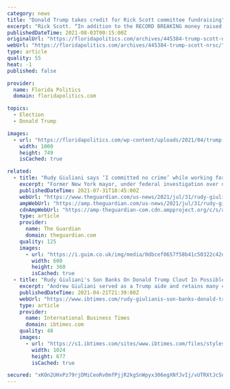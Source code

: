 ```yaml
---
category: news
title: "Donald Trump takes credit for Rick Scott committee fundraising"
excerpt: "Rick Scott. “In addition to the RECORD BREAKING money raised over the last 6 months to my political affiliates, I am pleased to see the entire party benefit from ‘Trump.’ By using my name and likeness through many of their efforts,"
publishedDateTime: 2021-08-03T00:15:00Z
originalUrl: "https://floridapolitics.com/archives/445384-trump-scott-nrsc/"
webUrl: "https://floridapolitics.com/archives/445384-trump-scott-nrsc/"
type: article
quality: 55
heat: -1
published: false

provider:
  name: Florida Politics
  domain: floridapolitics.com

topics:
  - Election
  - Donald Trump

images:
  - url: "https://floridapolitics.com/wp-content/uploads/2021/04/trump-scott-award.jpg"
    width: 1000
    height: 749
    isCached: true

related:
  - title: "Rudy Giuliani says ‘I committed no crime’ while working for Trump"
    excerpt: "Former New York mayor, under federal investigation over dealings in Ukraine, makes unprompted assertion to NBC"
    publishedDateTime: 2021-07-31T18:45:00Z
    webUrl: "https://www.theguardian.com/us-news/2021/jul/31/rudy-giuliani-donald-trump-attorney"
    ampWebUrl: "https://amp.theguardian.com/us-news/2021/jul/31/rudy-giuliani-donald-trump-attorney"
    cdnAmpWebUrl: "https://amp-theguardian-com.cdn.ampproject.org/c/s/amp.theguardian.com/us-news/2021/jul/31/rudy-giuliani-donald-trump-attorney"
    type: article
    provider:
      name: The Guardian
      domain: theguardian.com
    quality: 125
    images:
      - url: "https://i.guim.co.uk/img/media/0dbcef0657f58b41c50322c42d24b5e22dc4c973/0_181_5441_3264/master/5441.jpg?width=300&quality=45&auto=format&fit=max&dpr=2&s=e9da3ca75d6e51a8de0355b0691d5146"
        width: 600
        height: 360
        isCached: true
  - title: "Rudy Giuliani's Son Banks On Donald Trump Clout In Possible Run For New York Governor"
    excerpt: "Andrew Giuliani served as a Trump aide and retains many contacts from the White House, but faces another entrenched Trump ally, Rep. Lee Zeldin."
    publishedDateTime: 2021-04-21T21:39:00Z
    webUrl: "https://www.ibtimes.com/rudy-giulianis-son-banks-donald-trump-clout-possible-run-new-york-governor-3185380"
    type: article
    provider:
      name: International Business Times
      domain: ibtimes.com
    quality: 48
    images:
      - url: "https://s1.ibtimes.com/sites/www.ibtimes.com/files/styles/full/public/2021/03/03/three-women-have-accused-new-york-governor-andrew.jpg"
        width: 1024
        height: 677
        isCached: true

secured: "xKOn2UHxPz79rjDMiCeoRv0mfPjjR2kgSnWpyx306egXNfJvIj/vUTRXtJcSno/Cg7lPpRdL5xUkmbZ3Ez4FdiQ8Z+n02QKxjTiTnG3Yk+be2KSuLHzgOv3+ZpH1ByfBvtEPfSpeZkVdX0+FTS+chO7/c4kOqWm4eWnyV3g9lQFl1iQ8IkRPVor+RtMHEKQoC0+csgHslgBvT7OCoh6y85Y7IChQBh/yDI1glPpN/TrBEfNj1bcY5lstxqDf0j8F+Vd+EBw2i2USotwWZIwHBsce11YttnxK+1CpGjKqUC94IhQDlJrH0QH1kZHftE9KHZ70aTaZJG+43qbxxAML9Ydc7UKstYsO2u8hA10K+yE=;TcgwzpaVTM6hHRQURPu3Hw=="
---
```


